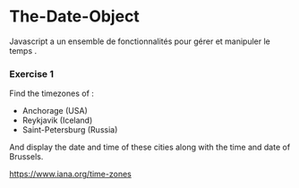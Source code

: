 # The-Date-Object

Javascript a un ensemble de fonctionnalités pour gérer et manipuler le temps .


### Exercise 1

Find the timezones of :

* Anchorage (USA)
* Reykjavik (Iceland)
* Saint-Petersburg (Russia)

And display the date and time of these cities along with the time and date of Brussels.


<https://www.iana.org/time-zones>